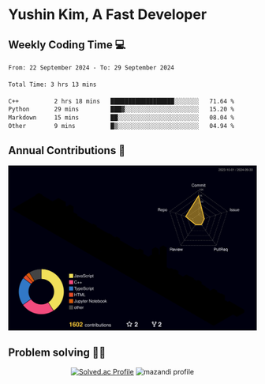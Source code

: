 # Yushin Kim, A Fast Developer

## Weekly Coding Time 💻

<!--START_SECTION:waka-->

```txt
From: 22 September 2024 - To: 29 September 2024

Total Time: 3 hrs 13 mins

C++          2 hrs 18 mins   ██████████████████░░░░░░░   71.64 %
Python       29 mins         ███▓░░░░░░░░░░░░░░░░░░░░░   15.20 %
Markdown     15 mins         ██░░░░░░░░░░░░░░░░░░░░░░░   08.04 %
Other        9 mins          █▒░░░░░░░░░░░░░░░░░░░░░░░   04.94 %
```

<!--END_SECTION:waka-->

## Annual Contributions 🏃

![](./profile-3d-contrib/profile-night-rainbow.svg)

## Problem solving 👨‍💻

<div align="center">

[![Solved.ac Profile](http://mazassumnida.wtf/api/v2/generate_badge?boj=kys010306)](https://solved.ac/kys010306)
![mazandi profile](http://mazandi.herokuapp.com/api?handle=kys010306&theme=dark)

</div>
